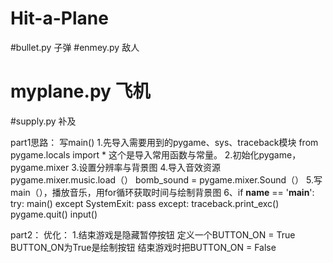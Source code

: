 # Hit-a-Plane
#bullet.py 子弹
#enmey.py 敌人
# myplane.py 飞机
#supply.py 补及

part1思路：
写main()
1.先导入需要用到的pygame、sys、traceback模块
 from pygame.locals import * 这个是导入常用函数与常量。
2.初始化pygame，pygame.mixer
3.设置分辨率与背景图
4.导入音效资源
 pygame.mixer.music.load（）
 bomb_sound = pygame.mixer.Sound（）
5.写main（），播放音乐，用for循环获取时间与绘制背景图
6、if __name__ == '__main__':
	try:
		main()
	except SystemExit:
		pass
	except:
		traceback.print_exc()
		pygame.quit()
		input()

part2：
优化：
1.结束游戏是隐藏暂停按钮
定义一个BUTTON_ON = True
BUTTON_ON为True是绘制按钮
结束游戏时把BUTTON_ON = False
